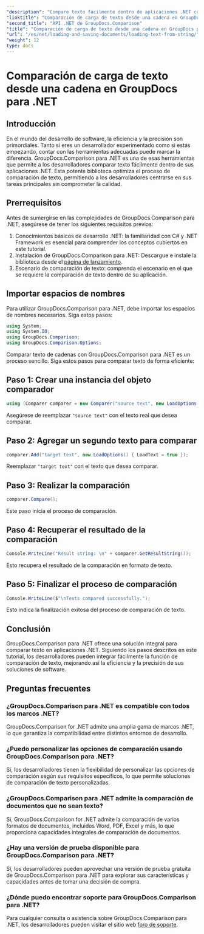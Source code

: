 ```yaml
---
"description": "Compare texto fácilmente dentro de aplicaciones .NET con la biblioteca GroupDocs.Comparison. Mejore la eficiencia y la precisión con una integración perfecta."
"linktitle": "Comparación de carga de texto desde una cadena en GroupDocs para .NET"
"second_title": "API .NET de GroupDocs.Comparison"
"title": "Comparación de carga de texto desde una cadena en GroupDocs para .NET"
"url": "/es/net/loading-and-saving-documents/loading-text-from-string/"
"weight": 12
type: docs
---
```

# Comparación de carga de texto desde una cadena en GroupDocs para .NET

## Introducción
En el mundo del desarrollo de software, la eficiencia y la precisión son primordiales. Tanto si eres un desarrollador experimentado como si estás empezando, contar con las herramientas adecuadas puede marcar la diferencia. GroupDocs.Comparison para .NET es una de esas herramientas que permite a los desarrolladores comparar texto fácilmente dentro de sus aplicaciones .NET. Esta potente biblioteca optimiza el proceso de comparación de texto, permitiendo a los desarrolladores centrarse en sus tareas principales sin comprometer la calidad.
## Prerrequisitos
Antes de sumergirse en las complejidades de GroupDocs.Comparison para .NET, asegúrese de tener los siguientes requisitos previos:
1. Conocimientos básicos de desarrollo .NET: la familiaridad con C# y .NET Framework es esencial para comprender los conceptos cubiertos en este tutorial.
2. Instalación de GroupDocs.Comparison para .NET: Descargue e instale la biblioteca desde el [página de lanzamiento](https://releases.groupdocs.com/comparison/net/).
3. Escenario de comparación de texto: comprenda el escenario en el que se requiere la comparación de texto dentro de su aplicación.

## Importar espacios de nombres
Para utilizar GroupDocs.Comparison para .NET, debe importar los espacios de nombres necesarios. Siga estos pasos:

```csharp
using System;
using System.IO;
using GroupDocs.Comparison;
using GroupDocs.Comparison.Options;
```
Comparar texto de cadenas con GroupDocs.Comparison para .NET es un proceso sencillo. Siga estos pasos para comparar texto de forma eficiente:
## Paso 1: Crear una instancia del objeto comparador
```csharp
using (Comparer comparer = new Comparer("source text", new LoadOptions() { LoadText = true }))
```
Asegúrese de reemplazar `"source text"` con el texto real que desea comparar.
## Paso 2: Agregar un segundo texto para comparar
```csharp
comparer.Add("target text", new LoadOptions() { LoadText = true });
```
Reemplazar `"target text"` con el texto que desea comparar.
## Paso 3: Realizar la comparación
```csharp
comparer.Compare();
```
Este paso inicia el proceso de comparación.
## Paso 4: Recuperar el resultado de la comparación
```csharp
Console.WriteLine("Result string: \n" + comparer.GetResultString());
```
Esto recupera el resultado de la comparación en formato de texto.
## Paso 5: Finalizar el proceso de comparación
```csharp
Console.WriteLine($"\nTexts compared successfully.");
```
Esto indica la finalización exitosa del proceso de comparación de texto.

## Conclusión
GroupDocs.Comparison para .NET ofrece una solución integral para comparar texto en aplicaciones .NET. Siguiendo los pasos descritos en este tutorial, los desarrolladores pueden integrar fácilmente la función de comparación de texto, mejorando así la eficiencia y la precisión de sus soluciones de software.
## Preguntas frecuentes
### ¿GroupDocs.Comparison para .NET es compatible con todos los marcos .NET?
GroupDocs.Comparison for .NET admite una amplia gama de marcos .NET, lo que garantiza la compatibilidad entre distintos entornos de desarrollo.
### ¿Puedo personalizar las opciones de comparación usando GroupDocs.Comparison para .NET?
Sí, los desarrolladores tienen la flexibilidad de personalizar las opciones de comparación según sus requisitos específicos, lo que permite soluciones de comparación de texto personalizadas.
### ¿GroupDocs.Comparison para .NET admite la comparación de documentos que no sean texto?
Sí, GroupDocs.Comparison for .NET admite la comparación de varios formatos de documentos, incluidos Word, PDF, Excel y más, lo que proporciona capacidades integrales de comparación de documentos.
### ¿Hay una versión de prueba disponible para GroupDocs.Comparison para .NET?
Sí, los desarrolladores pueden aprovechar una versión de prueba gratuita de GroupDocs.Comparison para .NET para explorar sus características y capacidades antes de tomar una decisión de compra.
### ¿Dónde puedo encontrar soporte para GroupDocs.Comparison para .NET?
Para cualquier consulta o asistencia sobre GroupDocs.Comparison para .NET, los desarrolladores pueden visitar el sitio web [foro de soporte](https://forum.groupdocs.com/c/comparison/12).